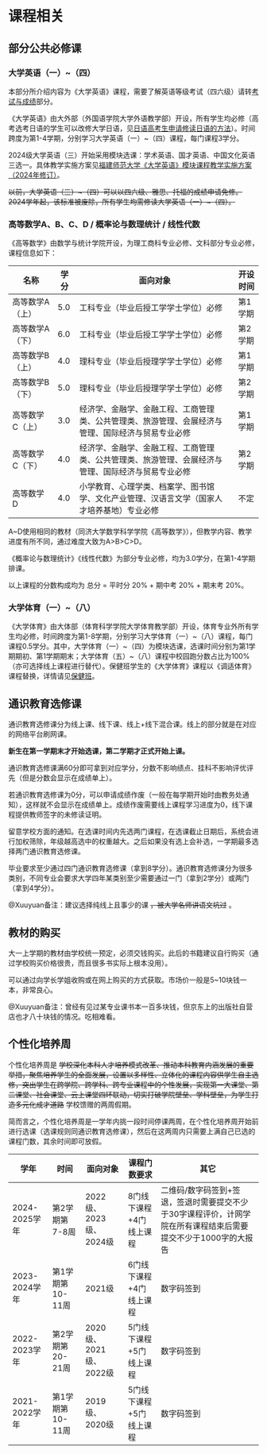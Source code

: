 # 课程相关

## 部分公共必修课

### 大学英语（一）\~（四）

本部分所介绍内容为《大学英语》课程，需要了解英语等级考试（四六级）请转[考试与成绩](./exam.md)部分。

《大学英语》由大外部（外国语学院大学外语教学部）开设，所有学生均必修（高考选考日语的学生可以改修大学日语，见[日语高考生申请修读日语的方法](../study/exam.md)）。时间跨度为第1-4学期，分别学习大学英语（一）\~（四）课程，每门课程3学分。

2024级大学英语（三）开始采用模块选课：学术英语、国才英语、中国文化英语 三选一。具体教学实施方案见[福建师范大学《大学英语》模块课程教学实施方案（2024年修订）](https://cfl.fjnu.edu.cn/07/11/c8474a395025/page.htm)。

~~以前，大学英语（三）\~（四）可以以四六级、雅思、托福的成绩申请免修。2024学年起，该标准被废除，所有学生均需修读大学英语（一）\~（四）。~~

### 高等数学A、B、C、D / 概率论与数理统计 / 线性代数

《高等数学》由数学与统计学院开设，为理工商科专业必修、文科部分专业必修，课程信息如下：

| 名称 | 学分 | 面向对象 | 开设时间 |
| --- | --- | --- | --- |
| 高等数学A（上） | 5.0 | 工科专业（毕业后授工学学士学位）必修 | 第1学期 |
| 高等数学A（下） | 6.0 | 工科专业（毕业后授工学学士学位）必修 | 第2学期 |
| 高等数学B（上） | 4.0 | 理科专业（毕业后授理学学士学位）必修 | 第1学期 |
| 高等数学B（下） | 5.0 | 理科专业（毕业后授理学学士学位）必修 | 第2学期 |
| 高等数学C（上） | 3.0 | 经济学、金融学、金融工程、工商管理类、公共管理类、旅游管理、会展经济与管理、国际经济与贸易专业必修 | 第1学期 |
| 高等数学C（下） | 4.0 | 经济学、金融学、金融工程、工商管理类、公共管理类、旅游管理、会展经济与管理、国际经济与贸易专业必修 | 第2学期 |
| 高等数学D | 4.0 | 小学教育、心理学类、档案学、图书馆学、文化产业管理、汉语言文学（国家人才培养基地）专业必修 | 不定 |

A\~D使用相同的教材（同济大学数学科学学院《高等数学》），但教学内容、教学进度有所不同，通过难度大致为A>B>C>D。

《概率论与数理统计》《线性代数》为部分专业必修，均为3.0学分，在第1-4学期排课。

以上课程的分数构成均为 总分 = 平时分 20% + 期中考 20% + 期末考 20%。

### 大学体育（一）\~（八）

《大学体育》由大体部（体育科学学院大学体育教学部）开设，体育专业外所有学生均必修，时间跨度为第1-8学期，分别学习大学体育（一）\~（八）课程，每门课程0.5学分。其中，大学体育（一）\~（四）为模块选课，选课时间分别为第1学期期初、第1学期期末；大学体育（五）\~（八）课程中校园跑分数占比为100%（亦可选择线上课程进行替代）。保健班学生的《大学体育》课程以《调适体育》课程替换，详情请见[保健班](../study/exam.md)。

## 通识教育选修课

通识教育选修课分为线上课、线下课、线上+线下混合课。线上的部分就是在对应的网络平台刷网课。

**新生在第一学期末才开始选课，第二学期才正式开始上课。**

通识教育选修课满60分即可拿到对应学分，分数不影响绩点、挂科不影响评优评先（但是分数会显示在成绩单上）。

若通识教育选修课为0分，可以申请成绩作废（一般在每学期开始时由教务处通知），这样就不会显示在成绩单上。成绩作废需要线上课程学习进度为0，线下课程提供教师签字的未修读证明。

留意学校方面的通知。在选课时间内先选两门课程，在选课截止日期后，系统会进行加权筛除，年级越高选中的权重越大。之后如果没有选上会补选，一学期最多选择两门通识教育选修课。

毕业要求至少通过四门通识教育选修课（拿到8学分）。通识教育选修课分为很多类别，不同专业会要求大学四年某类别至少需要通过一门（拿到2学分）或两门（拿到4学分）。

@Xuuyuan备注：建议选择纯线上且事少的课 ~~，被大学名师讲语文坑过~~ 。

## 教材的购买

大一上学期的教材由学校统一预定，必须交钱购买。此后的书籍建议自行购买（通过学校购买价格很贵，而且很多书实际上根本没用）。

可以通过向学长学姐收购或在网上购买的方式获取。市场价一般是5~10块钱一本，非常良心。

@Xuuyuan备注：曾经有见过某专业课书本一百多块钱，但京东上的出版社自营店也才八十块钱的情况。吃相难看。

## 个性化培养周

个性化培养周是 ~~学校深化本科人才培养模式改革、推动本科教育内涵发展的重要举措，聚焦培养学生的全面发展，设置以多样性、立体化的课程内容供学生自主选修，突出学生在跨学院、跨学科、跨专业课程中的个性发展，实现第一大课堂、第二课堂、社会课堂、云上课堂四环联动，切实打破学院壁垒、学科壁垒，为学生打造多元化成才道路~~ 学校馈赠的两周假期。

简而言之，个性化培养周是一学年内挑一段时间停课两周，在个性化培养周开始前进行选课（选课规则同通识教育选修课），然后在这两周内只需要上满自己已选的课程门数，其余时间即可放假。

| 学年 | 时间 | 面向对象 | 课程门数要求 | 其它 |
| --- | --- | --- | --- | --- |
| 2024-2025学年 | 第2学期第7-8周 | 2022级、2023级、2024级 | 8门线下课程+4门线上课程 | 二维码/数字码签到+签退，签退时需要提交不少于30字课程评价，计网学院在所有课程结束后需要提交不少于1000字的大报告 |
| 2023-2024学年 | 第1学期第10-11周 | 2021级 | 6门线下课程+4门线上课程 | 数字码签到 |
| 2022-2023学年 | 第2学期第20-21周 | 2020级、2021级、2022级 | 5门线下课程+5门线上课程 | 数字码签到 |
| 2021-2022学年 | 第1学期第10-11周 | 2019级、2020级 | 5门线下课程+5门线上课程 | 数字码签到 |
